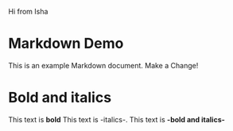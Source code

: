 Hi from Isha

# Markdown Demo

This is an example Markdown document.
Make a Change!

# Bold and italics

This text is **bold**
This text is -italics-.
This text is **-bold and italics-**

